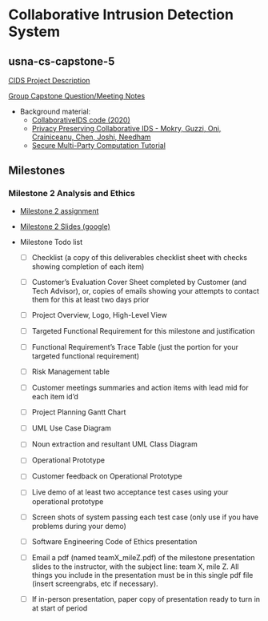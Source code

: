 # Collaborative Intrusion Detection System
## usna-cs-capstone-5

[CIDS Project Description](https://docs.google.com/document/d/1ki9luk6sC0ZzgENpXCqu-mrU-Dhr2qbfWsS2IenPK80/edit?usp=sharing)

[Group Capstone Question/Meeting Notes](https://docs.google.com/document/d/1CH3iNmh6tKZV-lYqKFm6U0KQVDOsNC7vgE5shs7phrY/edit?usp=sharing)

+ Background material:
    + [CollaborativeIDS code (2020)](https://github.com/CooperGuzzi/CollaborativeIDS)
    + [Privacy Preserving Collaborative IDS - Mokry, Guzzi, Oni, Crainiceanu, Chen, Joshi, Needham](research/Privacy_Preserving_Collaborative_IDS.pdf) 
    + [Secure Multi-Party Computation Tutorial](research/tutorial-secure-computation.pdf)

## Milestones

### Milestone 2 Analysis and Ethics

+ [Milestone 2 assignment](milestone-assignments/Mile2_AnalysisAndEthics.pdf) 

+ [Milestone 2 Slides (google)](https://docs.google.com/presentation/d/16wIpZq6ggjT4Zc5qzPJ7bWmaoIFKIDAL9BQJAHFqY_8/edit?usp=sharing)

+ Milestone Todo list
    + [ ] Checklist (a copy of this deliverables checklist sheet with checks showing completion of each item)
    + [ ] Customer’s Evaluation Cover Sheet completed by Customer (and Tech Advisor), or, copies of emails showing your attempts to contact them for this at least two days prior
    + [ ] Project Overview, Logo, High-Level View
    + [ ] Targeted Functional Requirement for this milestone and justification
    + [ ] Functional Requirement’s Trace Table (just the portion for your targeted functional requirement)
    + [ ] Risk Management table
    + [ ] Customer meetings summaries and action items with lead mid for each item id’d
    + [ ] Project Planning Gantt Chart
    + [ ] UML Use Case Diagram
    + [ ] Noun extraction and resultant UML Class Diagram
    + [ ] Operational Prototype
    + [ ] Customer feedback on Operational Prototype
    + [ ] Live demo of at least two acceptance test cases using your operational prototype
    + [ ] Screen shots of system passing each test case (only use if you have problems during your demo)
    + [ ] Software Engineering Code of Ethics presentation
    + [ ] Email a pdf (named teamX_mileZ.pdf) of the milestone presentation slides to the instructor, with the subject line: team X, mile Z. All things you include in the presentation must be in this single pdf file (insert screengrabs, etc if necessary).
    + [ ] If in-person presentation, paper copy of presentation ready to turn in at start of period

